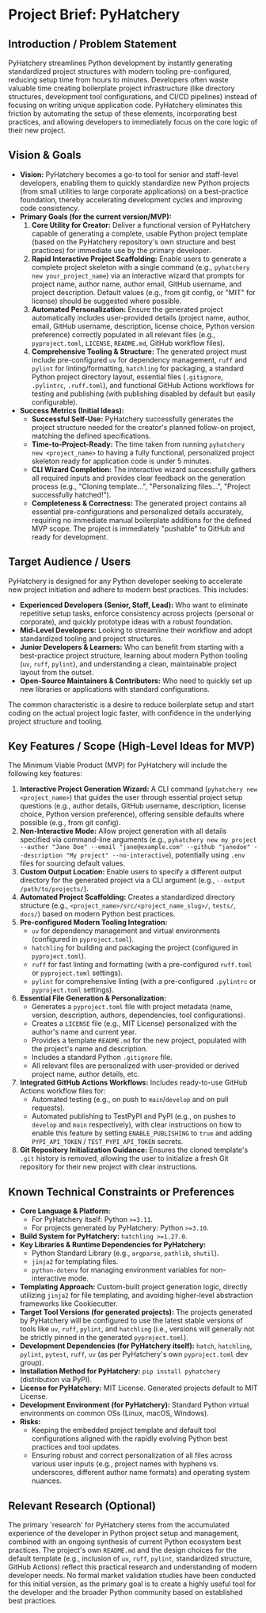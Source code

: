 # Project Brief: PyHatchery

## Introduction / Problem Statement

PyHatchery streamlines Python development by instantly generating standardized project structures with modern tooling pre-configured, reducing setup time from hours to minutes. Developers often waste valuable time creating boilerplate project infrastructure (like directory structures, development tool configurations, and CI/CD pipelines) instead of focusing on writing unique application code. PyHatchery eliminates this friction by automating the setup of these elements, incorporating best practices, and allowing developers to immediately focus on the core logic of their new project.

## Vision & Goals

* **Vision:** PyHatchery becomes a go-to tool for senior and staff-level developers, enabling them to quickly standardize new Python projects (from small utilities to large corporate applications) on a best-practice foundation, thereby accelerating development cycles and improving code consistency.
* **Primary Goals (for the current version/MVP):**
    1. **Core Utility for Creator:** Deliver a functional version of PyHatchery capable of generating a complete, usable Python project template (based on the PyHatchery repository's own structure and best practices) for immediate use by the primary developer.
    2. **Rapid Interactive Project Scaffolding:** Enable users to generate a complete project skeleton with a single command (e.g., `pyhatchery new your_project_name`) via an interactive wizard that prompts for project name, author name, author email, GitHub username, and project description. Default values (e.g., from git config, or "MIT" for license) should be suggested where possible.
    3. **Automated Personalization:** Ensure the generated project automatically includes user-provided details (project name, author, email, GitHub username, description, license choice, Python version preference) correctly populated in all relevant files (e.g., `pyproject.toml`, `LICENSE`, `README.md`, GitHub workflow files).
    4. **Comprehensive Tooling & Structure:** The generated project must include pre-configured `uv` for dependency management, `ruff` and `pylint` for linting/formatting, `hatchling` for packaging, a standard Python project directory layout, essential files (`.gitignore`, `.pylintrc`, `.ruff.toml`), and functional GitHub Actions workflows for testing and publishing (with publishing disabled by default but easily configurable).
* **Success Metrics (Initial Ideas):**
  * **Successful Self-Use:** PyHatchery successfully generates the project structure needed for the creator's planned follow-on project, matching the defined specifications.
  * **Time-to-Project-Ready:** The time taken from running `pyhatchery new <project_name>` to having a fully functional, personalized project skeleton ready for application code is under 5 minutes.
  * **CLI Wizard Completion:** The interactive wizard successfully gathers all required inputs and provides clear feedback on the generation process (e.g., "Cloning template...", "Personalizing files...", "Project successfully hatched!").
  * **Completeness & Correctness:** The generated project contains all essential pre-configurations and personalized details accurately, requiring no immediate manual boilerplate additions for the defined MVP scope. The project is immediately "pushable" to GitHub and ready for development.

## Target Audience / Users

PyHatchery is designed for any Python developer seeking to accelerate new project initiation and adhere to modern best practices. This includes:

* **Experienced Developers (Senior, Staff, Lead):** Who want to eliminate repetitive setup tasks, enforce consistency across projects (personal or corporate), and quickly prototype ideas with a robust foundation.
* **Mid-Level Developers:** Looking to streamline their workflow and adopt standardized tooling and project structures.
* **Junior Developers & Learners:** Who can benefit from starting with a best-practice project structure, learning about modern Python tooling (`uv`, `ruff`, `pylint`), and understanding a clean, maintainable project layout from the outset.
* **Open-Source Maintainers & Contributors:** Who need to quickly set up new libraries or applications with standard configurations.

The common characteristic is a desire to reduce boilerplate setup and start coding on the actual project logic faster, with confidence in the underlying project structure and tooling.

## Key Features / Scope (High-Level Ideas for MVP)

The Minimum Viable Product (MVP) for PyHatchery will include the following key features:

1. **Interactive Project Generation Wizard:** A CLI command (`pyhatchery new <project_name>`) that guides the user through essential project setup questions (e.g., author details, GitHub username, description, license choice, Python version preference), offering sensible defaults where possible (e.g., from git config).
2. **Non-Interactive Mode:** Allow project generation with all details specified via command-line arguments (e.g., `pyhatchery new my_project --author "Jane Doe" --email "jane@example.com" --github "janedoe" --description "My project" --no-interactive`), potentially using `.env` files for sourcing default values.
3. **Custom Output Location:** Enable users to specify a different output directory for the generated project via a CLI argument (e.g., `--output /path/to/projects/`).
4. **Automated Project Scaffolding:** Creates a standardized directory structure (e.g., `<project_name>/src/<project_name_slug>/`, `tests/`, `docs/`) based on modern Python best practices.
5. **Pre-configured Modern Tooling Integration:**
    * `uv` for dependency management and virtual environments (configured in `pyproject.toml`).
    * `hatchling` for building and packaging the project (configured in `pyproject.toml`).
    * `ruff` for fast linting and formatting (with a pre-configured `ruff.toml` or `pyproject.toml` settings).
    * `pylint` for comprehensive linting (with a pre-configured `.pylintrc` or `pyproject.toml` settings).
6. **Essential File Generation & Personalization:**
    * Generates a `pyproject.toml` file with project metadata (name, version, description, authors, dependencies, tool configurations).
    * Creates a `LICENSE` file (e.g., MIT License) personalized with the author's name and current year.
    * Provides a template `README.md` for the new project, populated with the project's name and description.
    * Includes a standard Python `.gitignore` file.
    * All relevant files are personalized with user-provided or derived project name, author details, etc.
7. **Integrated GitHub Actions Workflows:** Includes ready-to-use GitHub Actions workflow files for:
    * Automated testing (e.g., on push to `main`/`develop` and on pull requests).
    * Automated publishing to TestPyPI and PyPI (e.g., on pushes to `develop` and `main` respectively), with clear instructions on how to enable this feature by setting `ENABLE_PUBLISHING` to `true` and adding `PYPI_API_TOKEN` / `TEST_PYPI_API_TOKEN` secrets.
8. **Git Repository Initialization Guidance:** Ensures the cloned template's `.git` history is removed, allowing the user to initialize a fresh Git repository for their new project with clear instructions.

## Known Technical Constraints or Preferences

* **Core Language & Platform:**
  * For PyHatchery itself: Python `>=3.11`.
  * For projects generated by PyHatchery: Python `>=3.10`.
* **Build System for PyHatchery:** `hatchling >=1.27.0`.
* **Key Libraries & Runtime Dependencies for PyHatchery:**
  * Python Standard Library (e.g., `argparse`, `pathlib`, `shutil`).
  * `jinja2` for templating files.
  * `python-dotenv` for managing environment variables for non-interactive mode.
* **Templating Approach:** Custom-built project generation logic, directly utilizing `jinja2` for file templating, and avoiding higher-level abstraction frameworks like Cookiecutter.
* **Target Tool Versions (for generated projects):** The projects generated by PyHatchery will be configured to use the latest stable versions of tools like `uv`, `ruff`, `pylint`, and `hatchling` (i.e., versions will generally not be strictly pinned in the generated `pyproject.toml`).
* **Development Dependencies (for PyHatchery itself):** `hatch`, `hatchling`, `pylint`, `pytest`, `ruff`, `uv` (as per PyHatchery's own `pyproject.toml` dev group).
* **Installation Method for PyHatchery:** `pip install pyhatchery` (distribution via PyPI).
* **License for PyHatchery:** MIT License. Generated projects default to MIT License.
* **Development Environment (for PyHatchery):** Standard Python virtual environments on common OSs (Linux, macOS, Windows).
* **Risks:**
  * Keeping the embedded project template and default tool configurations aligned with the rapidly evolving Python best practices and tool updates.
  * Ensuring robust and correct personalization of all files across various user inputs (e.g., project names with hyphens vs. underscores, different author name formats) and operating system nuances.

## Relevant Research (Optional)

The primary 'research' for PyHatchery stems from the accumulated experience of the developer in Python project setup and management, combined with an ongoing synthesis of current Python ecosystem best practices. The project's own `README.md` and the design choices for the default template (e.g., inclusion of `uv`, `ruff`, `pylint`, standardized structure, GitHub Actions) reflect this practical research and understanding of modern developer needs. No formal market validation studies have been conducted for this initial version, as the primary goal is to create a highly useful tool for the developer and the broader Python community based on established best practices.
